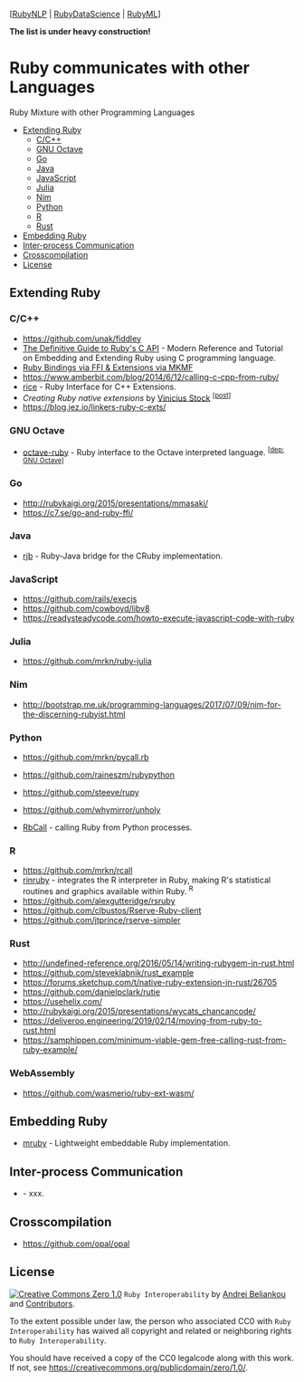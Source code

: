 [[RubyNLP](https://github.com/arbox/nlp-with-ruby) |
 [RubyDataScience](https://github.com/arbox/data-science-with-ruby) |
 [RubyML](https://github.com/arbox/machine-learning-with-ruby)]


**The list is under heavy construction!**

# Ruby communicates with other Languages

Ruby Mixture with other Programming Languages

<!-- toc -->

- [Extending Ruby](#extending-ruby)
  * [C/C++](#c/c)
  * [GNU Octave](#gnu-octave)
  * [Go](#go)
  * [Java](#java)
  * [JavaScript](#javascript)
  * [Julia](#julia)
  * [Nim](#nim)
  * [Python](#python)
  * [R](#r)
  * [Rust](#rust)
- [Embedding Ruby](#embedding-ruby)
- [Inter-process Communication](#inter-process-communication)
- [Crosscompilation](#crosscompilation)
- [License](#license)

<!-- tocstop -->

## Extending Ruby

### C/C++

- https://github.com/unak/fiddley
- [The Definitive Guide to Ruby's C API](https://silverhammermba.github.io/emberb/) -
  Modern Reference and Tutorial on Embedding and Extending Ruby using C programming language.
- [Ruby Bindings via FFI & Extensions via MKMF](https://medium.com/stuart-engineering/ruby-bindings-and-extensions-91c794eb9acd)
- https://www.amberbit.com/blog/2014/6/12/calling-c-cpp-from-ruby/
- [rice](https://github.com/jasonroelofs/rice) -
  Ruby Interface for C++ Extensions.
- _Creating Ruby native extensions_ by [Vinicius Stock](https://github.com/vinistock)
  <sup>[[post](https://dev.to/vinistock/creating-ruby-native-extensions-kg1)]</sup>
- https://blog.jez.io/linkers-ruby-c-exts/

### GNU Octave

- [octave-ruby](https://github.com/daikini/octave-ruby) -
  Ruby interface to the Octave interpreted language. <sup>[[dep: GNU Octave](#octave)]</sup>

### Go

- http://rubykaigi.org/2015/presentations/mmasaki/
- https://c7.se/go-and-ruby-ffi/

### Java

- [rjb](https://github.com/arton/rjb) -
  Ruby-Java bridge for the CRuby implementation.

### JavaScript

- https://github.com/rails/execjs
- https://github.com/cowboyd/libv8
- https://readysteadycode.com/howto-execute-javascript-code-with-ruby

### Julia

- https://github.com/mrkn/ruby-julia

### Nim

- http://bootstrap.me.uk/programming-languages/2017/07/09/nim-for-the-discerning-rubyist.html

### Python

- https://github.com/mrkn/pycall.rb
- https://github.com/raineszm/rubypython
- https://github.com/steeve/rupy
- https://github.com/whymirror/unholy

- [RbCall](https://github.com/yohm/rb_call) - calling Ruby from Python processes.

### R

- https://github.com/mrkn/rcall
- [rinruby](https://github.com/clbustos/rinruby) -
  integrates the R interpreter in Ruby, making R's statistical routines and
  graphics available within Ruby. <sup>R</sup>
- https://github.com/alexgutteridge/rsruby
- https://github.com/clbustos/Rserve-Ruby-client
- https://github.com/jtprince/rserve-simpler

### Rust

- http://undefined-reference.org/2016/05/14/writing-rubygem-in-rust.html
- https://github.com/steveklabnik/rust_example
- https://forums.sketchup.com/t/native-ruby-extension-in-rust/26705
- https://github.com/danielpclark/rutie
- https://usehelix.com/
- http://rubykaigi.org/2015/presentations/wycats_chancancode/
- https://deliveroo.engineering/2019/02/14/moving-from-ruby-to-rust.html
- https://samphippen.com/minimum-viable-gem-free-calling-rust-from-ruby-example/

### WebAssembly

- https://github.com/wasmerio/ruby-ext-wasm/

## Embedding Ruby

- [mruby](https://github.com/mruby/mruby) -
  Lightweight embeddable Ruby implementation.

## Inter-process Communication

- []() -
  xxx.

## Crosscompilation

- https://github.com/opal/opal

## License

[![Creative Commons Zero 1.0](http://mirrors.creativecommons.org/presskit/buttons/80x15/svg/cc-zero.svg)](https://creativecommons.org/publicdomain/zero/1.0/) `Ruby Interoperability` by [Andrei Beliankou](https://github.com/arbox) and
[Contributors](https://github.com/arbox/ruby-interoperability/graphs/contributors).

To the extent possible under law, the person who associated CC0 with
`Ruby Interoperability` has waived all copyright and related or neighboring rights
to `Ruby Interoperability`.

You should have received a copy of the CC0 legalcode along with this
work. If not, see <https://creativecommons.org/publicdomain/zero/1.0/>.
